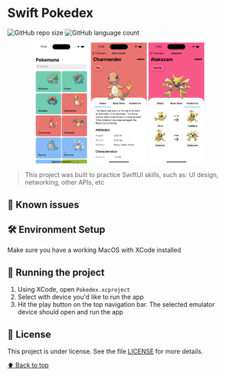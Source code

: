 #  Swift Pokedex


![GitHub repo size](https://img.shields.io/github/repo-size/lucas-figueiredo-m/swift-pokedex?style=for-the-badge)
![GitHub language count](https://img.shields.io/github/languages/count/lucas-figueiredo-m/swift-pokedex?style=for-the-badge)

<div align="center">
  <img src="./screenshots/screenshot-1.png" width="25%" height="25%" alt="print-app">
  <img src="./screenshots/screenshot-2.png" width="25%" height="25%" alt="print-app">
  <img src="./screenshots/screenshot-3.png" width="25%" height="25%" alt="print-app">
</div>

> This project was built to practice SwiftUI skills, such as: UI design, networking, other APIs, etc


## 🚨 Known issues



## 🛠️ Environment Setup

Make sure you have a working MacOS with XCode installed

## 🚀 Running the project

1. Using XCode, open `Pokedex.xcproject`
2. Select with device you'd like to run the app
3. Hit the play button on the top navigation bar. The selected emulator device should open and run the app


## 📝 License

This project is under license. See the file [LICENSE](LICENSE) for more details.

[⬆ Back to top](#Swift-Pokedex)
